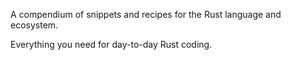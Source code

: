 
A compendium of snippets and recipes for the Rust language and ecosystem.

Everything you need for day-to-day Rust coding.

